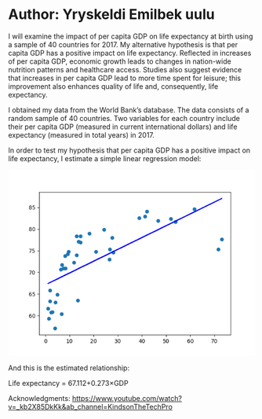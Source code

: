 # Author: Yryskeldi Emilbek uulu

I will examine the impact of per capita GDP on life expectancy at birth using a sample of 40 countries for 2017. My alternative hypothesis is that per capita GDP has a positive impact on life expectancy. Reflected in increases of per capita GDP, economic growth leads to changes in nation-wide nutrition patterns and healthcare access. Studies also suggest evidence that increases in per capita GDP lead to more time spent for leisure; this improvement also enhances quality of life and, consequently, life expectancy.

I obtained my data from the World Bank’s database. The data consists of a random sample of 40 countries. Two variables for each country include their per capita GDP (measured in current international dollars) and life expectancy (measured in total years) in 2017. 

In order to test my hypothesis that per capita GDP has a positive impact on life expectancy, I estimate a simple linear regression model:

![picture](eco250_linear.png)

And this is the estimated relationship:

Life expectancy = 67.112+0.273×GDP

Acknowledgments:
https://www.youtube.com/watch?v=_kb2X85DkKk&ab_channel=KindsonTheTechPro
